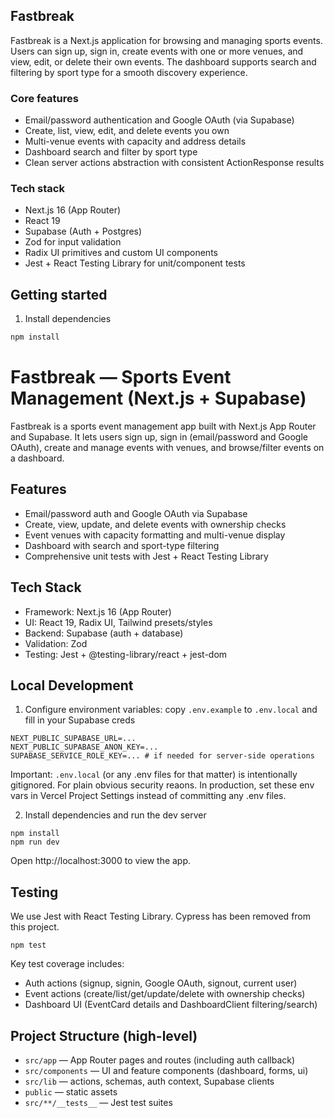 ## Fastbreak

Fastbreak is a Next.js application for browsing and managing sports events. Users can sign up, sign in, create events with one or more venues, and view, edit, or delete their own events. The dashboard supports search and filtering by sport type for a smooth discovery experience.

### Core features
- Email/password authentication and Google OAuth (via Supabase)
- Create, list, view, edit, and delete events you own
- Multi-venue events with capacity and address details
- Dashboard search and filter by sport type
- Clean server actions abstraction with consistent ActionResponse results

### Tech stack
- Next.js 16 (App Router)
- React 19
- Supabase (Auth + Postgres)
- Zod for input validation
- Radix UI primitives and custom UI components
- Jest + React Testing Library for unit/component tests

## Getting started

1) Install dependencies
```bash
npm install
```

Fastbreak — Sports Event Management (Next.js + Supabase)
=======================================================

Fastbreak is a sports event management app built with Next.js App Router and Supabase. It lets users sign up, sign in (email/password and Google OAuth), create and manage events with venues, and browse/filter events on a dashboard.

Features
--------
- Email/password auth and Google OAuth via Supabase
- Create, view, update, and delete events with ownership checks
- Event venues with capacity formatting and multi-venue display
- Dashboard with search and sport-type filtering
- Comprehensive unit tests with Jest + React Testing Library

Tech Stack
---------
- Framework: Next.js 16 (App Router)
- UI: React 19, Radix UI, Tailwind presets/styles
- Backend: Supabase (auth + database)
- Validation: Zod
- Testing: Jest + @testing-library/react + jest-dom

Local Development
-----------------
1) Configure environment variables: copy `.env.example` to `.env.local` and fill in your Supabase creds

```
NEXT_PUBLIC_SUPABASE_URL=...
NEXT_PUBLIC_SUPABASE_ANON_KEY=...
SUPABASE_SERVICE_ROLE_KEY=... # if needed for server-side operations
```

Important: `.env.local` (or any .env files for that matter) is intentionally gitignored. For plain obvious security reaons. In production, set these env vars in Vercel Project Settings instead of committing any .env files.

2) Install dependencies and run the dev server

```
npm install
npm run dev
```

Open http://localhost:3000 to view the app.

Testing
-------
We use Jest with React Testing Library. Cypress has been removed from this project.

```
npm test
```

Key test coverage includes:
- Auth actions (signup, signin, Google OAuth, signout, current user)
- Event actions (create/list/get/update/delete with ownership checks)
- Dashboard UI (EventCard details and DashboardClient filtering/search)

Project Structure (high-level)
------------------------------
- `src/app` — App Router pages and routes (including auth callback)
- `src/components` — UI and feature components (dashboard, forms, ui)
- `src/lib` — actions, schemas, auth context, Supabase clients
- `public` — static assets
- `src/**/__tests__` — Jest test suites





